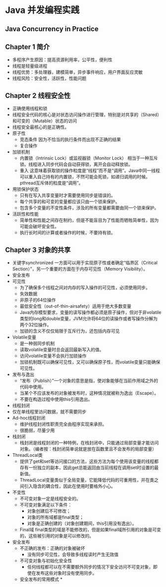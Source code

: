 # Java 并发编程实践
## Java Concurrency in Practice

## Chapter 1 简介
* 多程序产生原因：提高资源利用率，公平性，便利性
* 线程是轻量级进程
* 线程优势：多处理器，建模简单，异步事件响应，用户界面反应灵敏
* 线程风险：安全性，活跃性，性能问题

## Chapter 2 线程安全性
* 正确使用线程和锁
* 线程安全代码的核心是对状态访问操作进行管理，特别是对共享的（Shared）和可变的（Mutable）状态的访问 
* 线程安全最核心的是正确性。
* 原子性
    * 竞态条件 因为不恰当的执行条件而出现不正确的结果
    * 复合操作
* 加锁机制
    * 内置锁（Intrinsic Lock）或监视器锁（Monitor Lock） 相当于一种互斥锁。线程进入同步代码会自动获得锁，离开会自动释放锁。
    * 重入 这意味着获取锁的操作粒度是“线程”而不是“调用”。Java中同一线程可以重入自己持有的内置锁，不然可能会死锁，如递归调用的时候。pthread互斥体的粒度是“调用”。
* 用锁保护状态
    * 只有在写入共享变量时才需要使用同步是错误的。
    * 每个共享的和可变的变量都应该只由一个锁来保护。
    * 包含多个变量的不变性条件，涉及的所有变量都需要由同一个锁来保护。
* 活跃性和性能
    * 简单性和性能之间存在制约，但是不能盲目为了性能而牺牲简单性，因为可能会破坏安全性。
    * 执行长时间的计算或者操作的时候，不要持有锁。

## Chapter 3 对象的共享
* 关键字synchronized 一方面可以用于实现原子性或者确定“临界区（Critical Section）”，另一个重要的方面在于内存可见性（Memory Visibility）。
* 安全发布
* 可见性
    * 为了确保多个线程之间对内存的写入操作的可见性，必须使用同步。
    * 失效数据
    * 非原子的64位操作
    * 最低安全性（out-of-thin-airsafety）适用于绝大多数变量 
    * Java内存模型要求，变量的读写操作都必须是原子操作，但对于非volatile类型的long和double变量，JVM允许将64位的读操作或者写操作分解为两个32位操作。
    * 加锁的含义不仅仅局限于互斥行为，还包括内存可见
* Volatile变量
    * 是一种弱同步机制
    * 读取volatile变量时总会返回最新写入的值。
    * 访问volatile变量不会执行加锁操作
    * 加锁机制既可以确保可见性，又可以确保原子性，而volatile变量只能确保可见性。
* 发布与逸出
    * “发布（Publish）”一个对象的意思是指，使对象能够在当前作用域之外的代码中使用。
    * 当某个不应该发布的对象被发布时，这种情况就被称为逸出（Escape）。
    * 不要在构造过程中使用this引用逸出。
* 线程封闭
* 仅在单线程里访问数据，就不需要同步
* Ad-hoc线程封闭
    * 维护线程封闭性职责完全由程序实现来承担。
    * 很脆弱，尽量少用
* 栈封闭
    * 栈封闭是线程封闭的一种特例，在栈封闭中，只能通过局部变量才能访问对象。（编者按：栈封闭简单说就是放在函数里且不会发布的局部变量）
* ThreadLocal类
    * 提供了get和set等访问接口的方法，这些方法为每个使用该变量的线程都存有一份独立的副本，因此get总能返回由当前线程在调用set时设置的最新值。
    * ThreadLocal变量类似于全局变量，它能降低代码的可重用性，并在类之间引入隐含的耦合性，因此在使用时要格外小心。
* 不变性
    * 不可变对象一定是线程安全的。
    * 不可变对象满足以下条件：
        * 对象创建后不可修改；
        * 对象的所有域都是final类型；
        * 对象是正确创建的（对象创建期间，this引用没有逸出）。
    *  Final域 final类型的域是不能修改的，但是如果final域所引用的对象是可变的，这些被引用的对象是可以修改的。
* 安全发布
    * 不正确的发布：正确的对象被破坏
        * 没有同步可见性，会导致多线程读时产生无效值
    * 不可变对象与初始化安全性
        * 任何线程都可以在不需要额外同步的情况下安全访问不可变对象，即使在发布这些对象时没有使用同步。
    * 安全发布的常用模式
        * 


    



